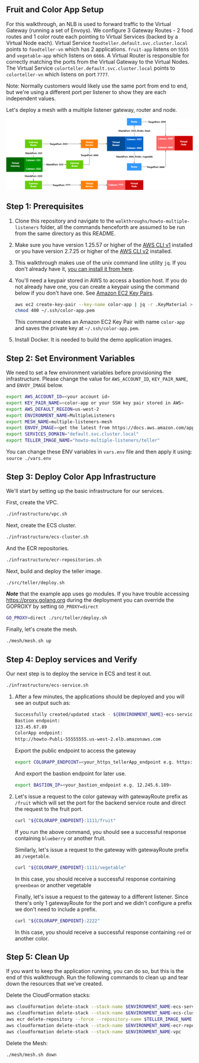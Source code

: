 ## Fruit and Color App Setup
For this walkthrough, an NLB is used to forward traffic to the Virtual Gateway (running a set of Envoys). 
We configure 3 Gateway Routes - 2 food routes and 1 color route each pointing to Virtual Services (backed by a Virtual Node each). 
Virtual Service `foodteller.default.svc.cluster.local` points to `foodteller-vn` which has 2 applications. `fruit-app` listens on `5555` and `vegetable-app` which listens on `6666`. A Virtual Router is responsible for correctly matching the ports from the Virtual Gateway to the Virtual Nodes.
The Virtual Service `colorteller.default.svc.cluster.local` points to `colorteller-vn` which listens on port `7777`.

Note: Normally customers would likely use the same port from end to end, but we're using a different port per listener to show they are each independent values.

Let's deploy a mesh with a multiple listener gateway, router and node.

![System Diagram](./howto-ml-walkthrough.png "System Diagram")

## Step 1: Prerequisites

1. Clone this repository and navigate to the `walkthroughs/howto-multiple-listeners` folder, all the commands henceforth are assumed to be run from the same directory as this README.
2. Make sure you have version 1.25.57 or higher of the [AWS CLI v1](https://docs.aws.amazon.com/cli/latest/userguide/install-cliv1.html) installed or you have version 2.7.25 or higher of the [AWS CLI v2](https://docs.aws.amazon.com/cli/latest/userguide/install-cliv2.html) installed.
3. This walkthrough makes use of the unix command line utility `jq`. If you don't already have it, [you can install it from here](https://stedolan.github.io/jq/).
4. You'll need a keypair stored in AWS to access a bastion host.
   If you do not already have one, you can create a keypair using the command below if you don't have one. See [Amazon EC2 Key Pairs](https://docs.aws.amazon.com/AWSEC2/latest/UserGuide/ec2-key-pairs.html).

    ```bash
    aws ec2 create-key-pair --key-name color-app | jq -r .KeyMaterial > ~/.ssh/color-app.pem
    chmod 400 ~/.ssh/color-app.pem
    ```

    This command creates an Amazon EC2 Key Pair with name `color-app` and saves the private key at `~/.ssh/color-app.pem`.
5. Install Docker. It is needed to build the demo application images.

## Step 2: Set Environment Variables
We need to set a few environment variables before provisioning the infrastructure.
Please change the value for `AWS_ACCOUNT_ID`, `KEY_PAIR_NAME`, and `ENVOY_IMAGE` below.

```bash
export AWS_ACCOUNT_ID=<your account id>
export KEY_PAIR_NAME=<color-app or your SSH key pair stored in AWS>
export AWS_DEFAULT_REGION=us-west-2
export ENVIRONMENT_NAME=MultipleListeners
export MESH_NAME=multiple-listeners-mesh
export ENVOY_IMAGE=<get the latest from https://docs.aws.amazon.com/app-mesh/latest/userguide/envoy.html>
export SERVICES_DOMAIN="default.svc.cluster.local"
export TELLER_IMAGE_NAME="howto-multiple-listeners/teller"
```

You can change these ENV variables in `vars.env` file and then apply it using: 
`source ./vars.env`


## Step 3: Deploy Color App Infrastructure

We'll start by setting up the basic infrastructure for our services.

First, create the VPC.

```bash
./infrastructure/vpc.sh
```

Next, create the ECS cluster.

```bash
./infrastructure/ecs-cluster.sh
```

And the ECR repositories.

```bash
./infrastructure/ecr-repositories.sh
```

Next, build and deploy the teller image.

```bash
./src/teller/deploy.sh
```

**_Note_** that the example app uses go modules. If you have trouble accessing https://proxy.golang.org during the deployment you can override the GOPROXY by setting `GO_PROXY=direct`

```bash
GO_PROXY=direct ./src/teller/deploy.sh
```

Finally, let's create the mesh.

```bash
./mesh/mesh.sh up
```


## Step 4: Deploy services and Verify

Our next step is to deploy the service in ECS and test it out.

```bash
./infrastructure/ecs-service.sh
```

1. After a few minutes, the applications should be deployed and you will see an output such as:

	```bash
	Successfully created/updated stack - ${ENVIRONMENT_NAME}-ecs-service
	Bastion endpoint:
	123.45.67.89
	ColorApp endpoint:
	http://howto-Publi-55555555.us-west-2.elb.amazonaws.com
	```

	Export the public endpoint to access the gateway

	```bash
	export COLORAPP_ENDPOINT=<your_https_tellerApp_endpoint e.g. https://howto-Publi-55555555.us-west-2.elb.amazonaws.com>
	```
	And export the bastion endpoint for later use.

	```bash
	export BASTION_IP=<your_bastion_endpoint e.g. 12.245.6.189>
	```

2. Let's issue a request to the color gateway with gatewayRoute prefix as `/fruit` which will set the port for the backend service route and direct the request to the fruit port.

	```bash
	curl "${COLORAPP_ENDPOINT}:1111/fruit"
	```
	If you run the above command, you should see a successful response containing `blueberry` or another fruit.

	Similarly, let's issue a request to the gateway with gatewayRoute prefix as `/vegetable`.

	```bash
	curl "${COLORAPP_ENDPOINT}:1111/vegetable"
	```
	In this case, you should receive a successful response containing `greenbean` or another vegetable

	Finally, let's issue a request to the gateway to a different listener. Since there's only 1 gatewayRoute for the port and we didn't configure a prefix we don't need to include a prefix.

	```bash
	curl "${COLORAPP_ENDPOINT}:2222"
	```
	In this case, you should receive a successful response containing `red` or another color.

## Step 5: Clean Up

If you want to keep the application running, you can do so, but this is the end of this walkthrough.
Run the following commands to clean up and tear down the resources that we’ve created.

Delete the CloudFormation stacks:

```bash
aws cloudformation delete-stack --stack-name $ENVIRONMENT_NAME-ecs-service
aws cloudformation delete-stack --stack-name $ENVIRONMENT_NAME-ecs-cluster
aws ecr delete-repository --force --repository-name $TELLER_IMAGE_NAME
aws cloudformation delete-stack --stack-name $ENVIRONMENT_NAME-ecr-repositories
aws cloudformation delete-stack --stack-name $ENVIRONMENT_NAME-vpc
```

Delete the Mesh:

```bash
./mesh/mesh.sh down
```

